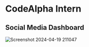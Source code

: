 # CodeAlpha Intern
## Social Media Dashboard

![Screenshot 2024-04-19 211047](https://github.com/AhmedEssam01/CodeAlpha_Social-media-dashboard/assets/58954036/b83c16a9-2aef-4703-b5b5-5a6f244c9dd9)

